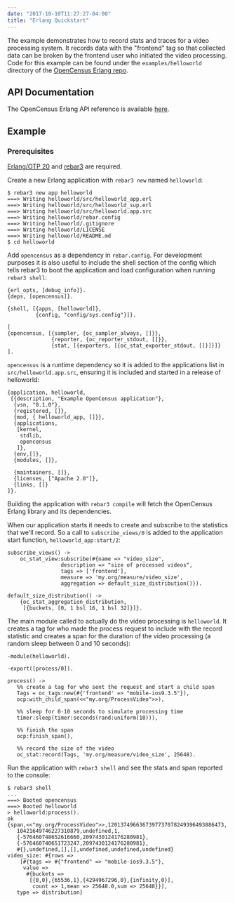```yaml
---
date: "2017-10-10T11:27:27-04:00"
title: "Erlang Quickstart"
---
```


The example demonstrates how to record stats and traces for a video processing system. It records data with the "frontend" tag so that collected data can be broken by the frontend user who initiated the video processing. Code for this example can be found under the `examples/helloworld` directory of the [OpenCensus Erlang repo](https://github.com/census-instrumentation/opencensus-erlang).

## API Documentation

The OpenCensus Erlang API reference is available [here](https://hexdocs.pm/opencensus/0.3.0/index.html).

## Example

### Prerequisites

[Erlang/OTP 20](http://www.erlang.org/) and [rebar3](http://www.rebar3.org/) are required.


Create a new Erlang application with `rebar3 new` named `helloworld`:

```
$ rebar3 new app helloworld
===> Writing helloworld/src/helloworld_app.erl
===> Writing helloworld/src/helloworld_sup.erl
===> Writing helloworld/src/helloworld.app.src
===> Writing helloworld/rebar.config
===> Writing helloworld/.gitignore
===> Writing helloworld/LICENSE
===> Writing helloworld/README.md
$ cd helloworld
```

Add `opencensus` as a dependency in `rebar.config`. For development purposes it is also useful to include the shell section of the config which tells rebar3 to boot the application and load configuration when running `rebar3 shell`:

```
{erl_opts, [debug_info]}.
{deps, [opencensus]}.

{shell, [{apps, [helloworld]},
         {config, "config/sys.config"}]}.
```

```
[
{opencensus, [{sampler, {oc_sampler_always, []}},
              {reporter, {oc_reporter_stdout, []}},
              {stat, [{exporters, [{oc_stat_exporter_stdout, []}]}]}
].
```

`opencensus` is a runtime dependency so it is added to the applications list in `src/helloworld.app.src`, ensuring it is included and started in a release of helloworld:

```
{application, helloworld,
 [{description, "Example OpenCensus application"},
  {vsn, "0.1.0"},
  {registered, []},
  {mod, { helloworld_app, []}},
  {applications,
   [kernel,
    stdlib,
    opencensus
   ]},
  {env,[]},
  {modules, []},

  {maintainers, []},
  {licenses, ["Apache 2.0"]},
  {links, []}
]}.
```

Building the application with `rebar3 compile` will fetch the OpenCensus Erlang library and its dependencies.

When our application starts it needs to create and subscribe to the statistics that we'll record.
So a call to `subscribe_views/0` is added to the application start function, `helloworld_app:start/2`:

```
subscribe_views() ->
    oc_stat_view:subscribe(#{name => "video_size",
                 description => "size of processed videos",
                 tags => ['frontend'],
                 measure => 'my.org/measure/video_size',
                 aggregation => default_size_distribution()}).

default_size_distribution() ->
    {oc_stat_aggregation_distribution,
     [{buckets, [0, 1 bsl 16, 1 bsl 32]}]}.
```

The main module called to actually do the video processing is `helloworld`.
It creates a tag for who made the process request to include with the record statistic
and creates a span for the duration of the video processing (a random sleep
between 0 and 10 seconds):

```
-module(helloworld).

-export([process/0]).

process() ->
   %% create a tag for who sent the request and start a child span
   Tags = oc_tags:new(#{'frontend' => "mobile-ios9.3.5"}),
   ocp:with_child_span(<<"my.org/ProcessVideo">>),

   %% sleep for 0-10 seconds to simulate processing time
   timer:sleep(timer:seconds(rand:uniform(10))),

   %% finish the span
   ocp:finish_span(),

   %% record the size of the video
   oc_stat:record(Tags, 'my.org/measure/video_size', 25648).
```

Run the application with `rebar3 shell` and see the stats and span reported to the console:

```
$ rebar3 shell
...
===> Booted opencensus
===> Booted helloworld
> helloworld:process().
ok
{span,<<"my.org/ProcessVideo">>,1201374966367397737078249396493886473,
   10421649746227310879,undefined,1,
   {-576460748652616660,2097430124176280981},
   {-576460740651723247,2097430124176280981},
   #{},undefined,[],[],undefined,undefined,undefined}
video_size: #{rows =>
    [#{tags => #{"frontend" => "mobile-ios9.3.5"},
     value =>
      #{buckets =>
       [{0,0},{65536,1},{4294967296,0},{infinity,0}],
        count => 1,mean => 25648.0,sum => 25648}}],
   type => distribution}
```